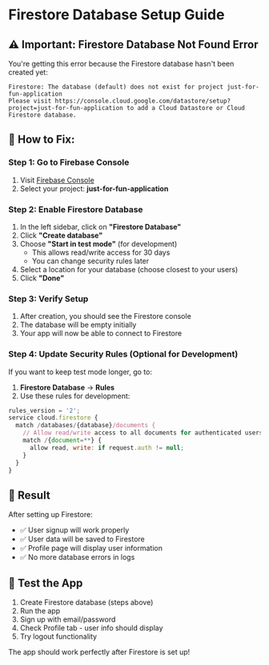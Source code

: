 # Firestore Database Setup Guide

## ⚠️ Important: Firestore Database Not Found Error

You're getting this error because the Firestore database hasn't been created yet:

```
Firestore: The database (default) does not exist for project just-for-fun-application
Please visit https://console.cloud.google.com/datastore/setup?project=just-for-fun-application to add a Cloud Datastore or Cloud Firestore database.
```

## 🔧 How to Fix:

### Step 1: Go to Firebase Console
1. Visit [Firebase Console](https://console.firebase.google.com/)
2. Select your project: **just-for-fun-application**

### Step 2: Enable Firestore Database
1. In the left sidebar, click on **"Firestore Database"**
2. Click **"Create database"**
3. Choose **"Start in test mode"** (for development)
   - This allows read/write access for 30 days
   - You can change security rules later
4. Select a location for your database (choose closest to your users)
5. Click **"Done"**

### Step 3: Verify Setup
1. After creation, you should see the Firestore console
2. The database will be empty initially
3. Your app will now be able to connect to Firestore

### Step 4: Update Security Rules (Optional for Development)
If you want to keep test mode longer, go to:
1. **Firestore Database** → **Rules**
2. Use these rules for development:

```javascript
rules_version = '2';
service cloud.firestore {
  match /databases/{database}/documents {
    // Allow read/write access to all documents for authenticated users
    match /{document=**} {
      allow read, write: if request.auth != null;
    }
  }
}
```

## 🎯 Result
After setting up Firestore:
- ✅ User signup will work properly
- ✅ User data will be saved to Firestore
- ✅ Profile page will display user information
- ✅ No more database errors in logs

## 📱 Test the App
1. Create Firestore database (steps above)
2. Run the app
3. Sign up with email/password
4. Check Profile tab - user info should display
5. Try logout functionality

The app should work perfectly after Firestore is set up!
